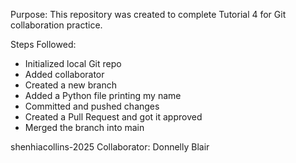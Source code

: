 Purpose:
This repository was created to complete Tutorial 4 for Git collaboration practice.

 Steps Followed:
- Initialized local Git repo
- Added collaborator
- Created a new branch
- Added a Python file printing my name
- Committed and pushed changes
- Created a Pull Request and got it approved
- Merged the branch into main

 shenhiacollins-2025
Collaborator: Donnelly Blair
